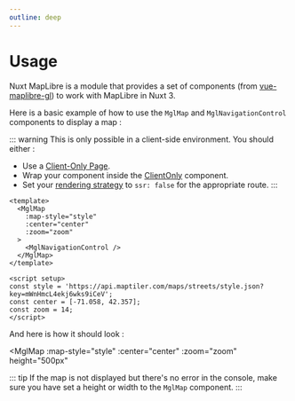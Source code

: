 ```yaml
---
outline: deep
---
```


# Usage

Nuxt MapLibre is a module that provides a set of components (from [vue-maplibre-gl](https://indoorequal.github.io/vue-maplibre-gl/)) to work with MapLibre in Nuxt 3.

Here is a basic example of how to use the `MglMap` and `MglNavigationControl` components to display a map :

::: warning
This is only possible in a client-side environment. You should either :
- Use a [Client-Only Page](https://nuxt.com/docs/guide/directory-structure/pages#client-only-pages).
- Wrap your component inside the [ClientOnly](https://nuxt.com/docs/api/components/client-only) component.
- Set your [rendering strategy](https://nuxt.com/docs/guide/concepts/rendering#client-side-rendering) to `ssr: false` for the appropriate route.
:::

```vue
<template>
  <MglMap
    :map-style="style"
    :center="center"
    :zoom="zoom"
  >
    <MglNavigationControl />
  </MglMap>
</template>

<script setup>
const style = 'https://api.maptiler.com/maps/streets/style.json?key=mWnHmcL4ekj6wks9iCeV';
const center = [-71.058, 42.357];
const zoom = 14;
</script>
```

And here is how it should look :

<script setup>
import { defineClientComponent } from 'vitepress'

const MglMap = defineClientComponent(() => {
  return import('@indoorequal/vue-maplibre-gl').then(m => m.MglMap)
})
const MglNavigationControl = defineClientComponent(() => {
  return import('@indoorequal/vue-maplibre-gl').then(m => m.MglNavigationControl)
})

const style = 'https://api.maptiler.com/maps/streets/style.json?key=mWnHmcL4ekj6wks9iCeV';
const center = [-71.058, 42.357];
const zoom = 14;
</script>

<MglMap
  :map-style="style"
  :center="center"
  :zoom="zoom"
  height="500px"
>
  <MglNavigationControl />
</MglMap>

::: tip
If the map is not displayed but there's no error in the console, make sure you have set a height or width to the `MglMap` component.
:::
